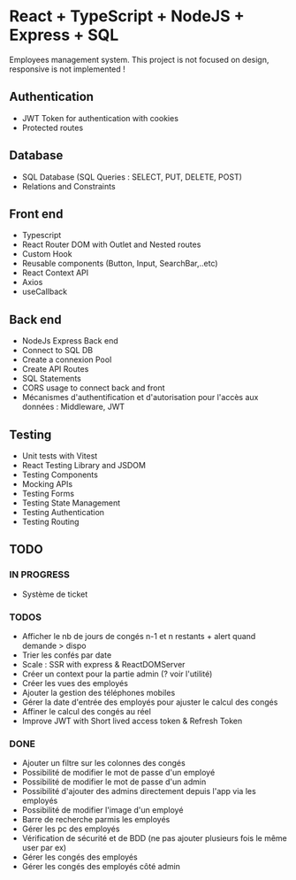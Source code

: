 # React + TypeScript + NodeJS + Express + SQL

Employees management system.
This project is not focused on design, responsive is not implemented !

## Authentication

- JWT Token for authentication with cookies
- Protected routes

## Database

- SQL Database (SQL Queries : SELECT, PUT, DELETE, POST)
- Relations and Constraints

## Front end

- Typescript
- React Router DOM with Outlet and Nested routes
- Custom Hook
- Reusable components (Button, Input, SearchBar,..etc)
- React Context API
- Axios
- useCallback

## Back end

- NodeJs Express Back end
- Connect to SQL DB
- Create a connexion Pool
- Create API Routes
- SQL Statements
- CORS usage to connect back and front
- Mécanismes d'authentification et d'autorisation pour l'accès aux données : Middleware, JWT

## Testing

- Unit tests with Vitest
- React Testing Library and JSDOM
- Testing Components
- Mocking APIs
- Testing Forms
- Testing State Management
- Testing Authentication
- Testing Routing

## TODO

### IN PROGRESS

- Système de ticket

### TODOS

- Afficher le nb de jours de congés n-1 et n restants + alert quand demande > dispo
- Trier les confés par date
- Scale : SSR with express & ReactDOMServer
- Créer un context pour la partie admin (? voir l'utilité)
- Créer les vues des employés
- Ajouter la gestion des téléphones mobiles
- Gérer la date d'entrée des employés pour ajuster le calcul des congés
- Affiner le calcul des congés au réel
- Improve JWT with Short lived access token & Refresh Token

### DONE

- Ajouter un filtre sur les colonnes des congés
- Possibilité de modifier le mot de passe d'un employé
- Possibilité de modifier le mot de passe d'un admin
- Possibilité d'ajouter des admins directement depuis l'app via les employés
- Possibilité de modifier l'image d'un employé
- Barre de recherche parmis les employés
- Gérer les pc des employés
- Vérification de sécurité et de BDD (ne pas ajouter plusieurs fois le même user par ex)
- Gérer les congés des employés
- Gérer les congés des employés côté admin
